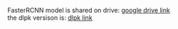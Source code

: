 

FasterRCNN model is shared on drive: [google drive link](https://drive.google.com/file/d/1ycV7cwOfNwlOQ5DOLlU0guklUHYrjqAU/view?usp=drive_link) <br>
the dlpk versison is: [dlpk link](https://drive.google.com/file/d/1sh5ih4AWyuvo_ti1uy1ygVh72HhgAiVp/view?usp=sharing)
